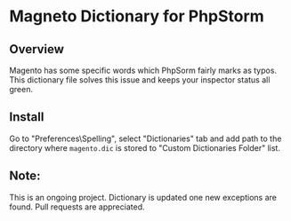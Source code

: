 Magneto Dictionary for PhpStorm
===========================

Overview
-------
Magento has some specific words which PhpSorm fairly marks as typos. This dictionary file solves this issue and keeps your inspector status all green.

Install
-------
Go to "Preferences\Spelling", select "Dictionaries" tab and add path to the directory where `magento.dic` is stored to "Custom Dictionaries Folder" list.

Note:
-------
This is an ongoing project. Dictionary is updated one new exceptions are found. Pull requests are appreciated.